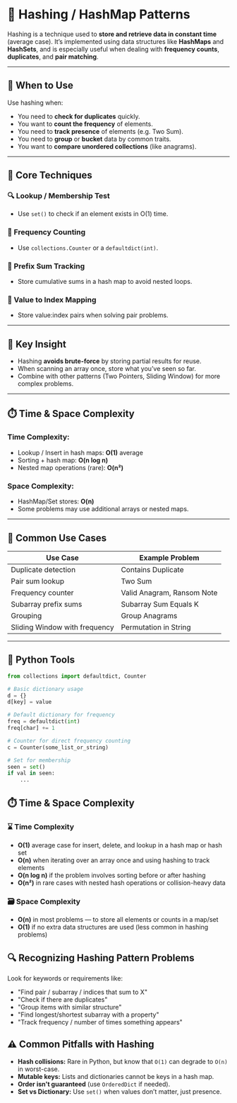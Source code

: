 # 🧩 Hashing / HashMap Patterns 

Hashing is a technique used to **store and retrieve data in constant time** (average case). It’s implemented using data structures like **HashMaps** and **HashSets**, and is especially useful when dealing with **frequency counts**, **duplicates**, and **pair matching**.

---

## 📌 When to Use

Use hashing when:

- You need to **check for duplicates** quickly.
- You want to **count the frequency** of elements.
- You need to **track presence** of elements (e.g. Two Sum).
- You need to **group** or **bucket** data by common traits.
- You want to **compare unordered collections** (like anagrams).

---

## 🔧 Core Techniques

### 🔍 Lookup / Membership Test

- Use `set()` to check if an element exists in O(1) time.

### 🔁 Frequency Counting

- Use `collections.Counter` or a `defaultdict(int)`.

### 🔄 Prefix Sum Tracking

- Store cumulative sums in a hash map to avoid nested loops.

### 🧠 Value to Index Mapping

- Store value:index pairs when solving pair problems.

---

## 🧠 Key Insight

- Hashing **avoids brute-force** by storing partial results for reuse.
- When scanning an array once, store what you’ve seen so far.
- Combine with other patterns (Two Pointers, Sliding Window) for more complex problems.

---

## ⏱️ Time & Space Complexity

### Time Complexity:

- Lookup / Insert in hash maps: **O(1)** average
- Sorting + hash map: **O(n log n)**
- Nested map operations (rare): **O(n²)**

### Space Complexity:

- HashMap/Set stores: **O(n)**
- Some problems may use additional arrays or nested maps.

---

## 🧪 Common Use Cases

| Use Case                      | Example Problem            |
| ----------------------------- | -------------------------- |
| Duplicate detection           | Contains Duplicate         |
| Pair sum lookup               | Two Sum                    |
| Frequency counter             | Valid Anagram, Ransom Note |
| Subarray prefix sums          | Subarray Sum Equals K      |
| Grouping                      | Group Anagrams             |
| Sliding Window with frequency | Permutation in String      |

---

## 🧰 Python Tools

```python
from collections import defaultdict, Counter

# Basic dictionary usage
d = {}
d[key] = value

# Default dictionary for frequency
freq = defaultdict(int)
freq[char] += 1

# Counter for direct frequency counting
c = Counter(some_list_or_string)

# Set for membership
seen = set()
if val in seen:
    ...
```

## ⏱️ Time & Space Complexity

### ⌛ Time Complexity

- **O(1)** average case for insert, delete, and lookup in a hash map or hash set
- **O(n)** when iterating over an array once and using hashing to track elements
- **O(n log n)** if the problem involves sorting before or after hashing
- **O(n²)** in rare cases with nested hash operations or collision-heavy data

### 🗃️ Space Complexity

- **O(n)** in most problems — to store all elements or counts in a map/set
- **O(1)** if no extra data structures are used (less common in hashing problems)

## 🔍 Recognizing Hashing Pattern Problems

Look for keywords or requirements like:

- "Find pair / subarray / indices that sum to X"
- "Check if there are duplicates"
- "Group items with similar structure"
- "Find longest/shortest subarray with a property"
- "Track frequency / number of times something appears"

## ⚠️ Common Pitfalls with Hashing

- **Hash collisions:** Rare in Python, but know that `O(1)` can degrade to `O(n)` in worst-case.
- **Mutable keys:** Lists and dictionaries cannot be keys in a hash map.
- **Order isn't guaranteed** (use `OrderedDict` if needed).
- **Set vs Dictionary:** Use `set()` when values don’t matter, just presence.

